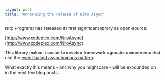 ```yaml
---
layout: post
title: "Announcing the release of Nito.Async"
---
```


Nito Programs has released its first significant library as open-source:  

  [http://www.codeplex.com/NitoAsync](http://www.codeplex.com/NitoAsync)

This library makes it easier to develop framework-agnostic components that use the [event-based asynchronous pattern](http://msdn.microsoft.com/en-us/library/wewwczdw.aspx).

What exactly this means - and why you might care - will be expounded on in the next few blog posts.

